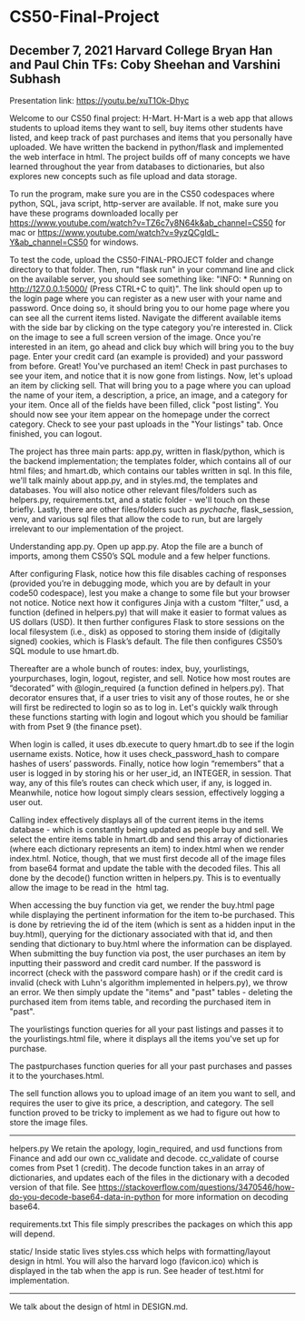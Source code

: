 # CS50-Final-Project 
December 7, 2021
Harvard College
Bryan Han and Paul Chin
TFs: Coby Sheehan and Varshini Subhash
----------------------------------------

Presentation link: https://youtu.be/xuT1Ok-Dhyc

Welcome to our CS50 final project: H-Mart. H-Mart is a web app that allows students to upload items they want to sell, buy items other students have listed, and keep track of past purchases and items that you personally have uploaded. We have written the backend in python/flask and implemented the web interface in html. The project builds off of many concepts we have learned throughout the year from databases to dictionaries, but also explores new concepts such as file upload and data storage. 

To run the program, make sure you are in the CS50 codespaces where python, SQL, java script, http-server are available. If not, make sure you have these programs downloaded locally per https://www.youtube.com/watch?v=TZ6c7y8N64k&ab_channel=CS50 for mac or https://www.youtube.com/watch?v=9yzQCgIdL-Y&ab_channel=CS50 for windows. 

To test the code, upload the CS50-FINAL-PROJECT folder and change directory to that folder. Then, run "flask run" in your command line and click on the available server, you should see something like: "INFO:  * Running on http://127.0.0.1:5000/ (Press CTRL+C to quit)". The link should open up to the login page where you can register as a new user with your name and password. 
Once doing so, it should bring you to our home page where you can see all the current items listed. Navigate the different available items with the side bar by clicking on the type category you're interested in. Click on the image to see a full screen version of the image. Once you're interested in an item, go ahead and click buy which will bring you to the buy page. Enter your credit card (an example is provided) and your password from before. Great! You've purchased an item! Check in past purchases to see your item, and notice that it is now gone from listings. Now, let's upload an item by clicking sell. That will bring you to a page where you can upload the name of your item, a description, a price, an image, and a category for your item. Once all of the fields have been filled, click "post listing". You should now see your item appear on the homepage under the correct category. Check to see your past uploads in the "Your listings" tab. Once finished, you can logout. 

The project has three main parts: app.py, written in flask/python, which is the backend implementation; the templates folder, which contains all of our html files; and hmart.db, which contains our tables written in sql. In this file, we'll talk mainly about app.py, and in styles.md, the templates and databases. You will also notice other relevant files/folders such as helpers.py, requirements.txt, and a static folder - we'll touch on these briefly. Lastly, there are other files/folders such as _pychache_, flask_session, venv, and various sql files that allow the code to run, but are largely irrelevant to our implementation of the project. 

Understanding app.py. 
Open up app.py. Atop the file are a bunch of imports, among them CS50’s SQL module and a few helper functions. 

After configuring Flask, notice how this file disables caching of responses (provided you’re in debugging mode, which you are by default in your code50 codespace), lest you make a change to some file but your browser not notice. Notice next how it configures Jinja with a custom “filter,” usd, a function (defined in helpers.py) that will make it easier to format values as US dollars (USD). It then further configures Flask to store sessions on the local filesystem (i.e., disk) as opposed to storing them inside of (digitally signed) cookies, which is Flask’s default. The file then configures CS50’s SQL module to use hmart.db.

Thereafter are a whole bunch of routes: index, buy, yourlistings, yourpurchases, login, logout, register, and sell. Notice how most routes are “decorated” with @login_required (a function defined in helpers.py). That decorator ensures that, if a user tries to visit any of those routes, he or she will first be redirected to login so as to log in. Let's quickly walk through these functions starting with login and logout which you should be familiar with from Pset 9 (the finance pset). 

When login is called, it uses db.execute to query hmart.db to see if the login username exists. Notice, how it uses check_password_hash to compare hashes of users’ passwords. Finally, notice how login “remembers” that a user is logged in by storing his or her user_id, an INTEGER, in session. That way, any of this file’s routes can check which user, if any, is logged in. Meanwhile, notice how logout simply clears session, effectively logging a user out.

Calling index effectively displays all of the current items in the items database - which is constantly being updated as people buy and sell. We select the entire items table in hmart.db and send this array of dictionaries (where each dictionary represents an item) to index.html when we render index.html. Notice, though, that we must first decode all of the image files from base64 format and update the table with the decoded files. This all done by the decode() function written in helpers.py. This is to eventually allow the image to be read in the <img> html tag. 

When accessing the buy function via get, we render the buy.html page while displaying the pertinent information for the item to-be purchased. This is done by retrieving the id of the item (which is sent as a hidden input in the buy.html), querying for the dictionary associated with that id, and then sending that dictionary to buy.html where the information can be displayed.
When submitting the buy function via post, the user purchases an item by inputting their password and credit card number. If the password is incorrect (check with the password compare hash) or if the credit card is invalid (check with Luhn's algorithm implemented in helpers.py), we throw an error. We then simply update the "items" and "past" tables - deleting the purchased item from items table, and recording the purchased item in "past". 

The yourlistings function queries for all your past listings and passes it to the yourlistings.html file, where it displays all the items you've set up for purchase.

The pastpurchases function queries for all your past purchases and passes it to the yourchases.html. 

The sell function allows you to upload image of an item you want to sell, and requires the user to give its price, a description, and category. The sell function proved to be tricky to implement as we had to figure out how to store the image files. 

------

helpers.py
We retain the apology, login_required, and usd functions from Finance and add our own cc_validate and decode. cc_validate of course comes from Pset 1 (credit). The decode function takes in an array of dictionaries, and updates each of the files in the dictionary with a decoded version of that file. See https://stackoverflow.com/questions/3470546/how-do-you-decode-base64-data-in-python for more information on decoding base64.

requirements.txt
This file simply prescribes the packages on which this app will depend.

static/
Inside static lives styles.css which helps with formatting/layout design in html. You will also the harvard logo (favicon.ico) which is displayed in the tab when the app is run. See header of test.html for implementation.  

---

We talk about the design of html in DESIGN.md. 